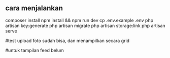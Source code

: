 ## cara menjalankan

composer install
npm install && npm run dev
cp .env.example .env
php artisan key:generate
php artisan migrate
php artisan storage:link
php artisan serve


#test upload foto sudah bisa, dan menampilkan secara grid

#untuk tampilan feed belum
